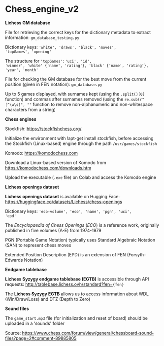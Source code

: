 # Chess_engine_v2
**Lichess GM database**

File for retrieving the correct keys for the dictionary metadata to extract information: <code>gm_database_testing.py</code>

Dictionary keys: <code>'white', 'draws', 'black', 'moves', 'topGames', 'opening'</code> 

The structure for <code>'topGames'</code>: <code>'uci', 'id', 'winner', 'white' {'name', 'rating'}, 'black' {'name', 'rating'}, 'year', 'month'</code>

File for checking the GM database for the best move from the current position (given in FEN notation): <code>gm_database.py</code>

Up to 5 games displayed, with surnames kept (using the <code>.split()[0]</code> function) and commas after surnames removed (using the <code>re.sub(r"[^\w\s]", ""</code> function to remove non-alphanumeric and non-whitespace characters from a string)

**Chess engines**

Stockfish: <a href="https://stockfishchess.org/">https://stockfishchess.org/</a>

Initialize the environment with !apt-get install stockfish, before accessing the Stockfish (Linux-based) engine through the path <code>/usr/games/stockfish</code>

Komodo: https://komodochess.com

Download a Linux-based version of Komodo from <a href="https://komodochess.com/downloads.htm">https://komodochess.com/downloads.htm</a>

Upload the executable (<code>.exe</code> file) on Colab and access the Komodo engine

**Lichess openings dataset**

**Lichess openings dataset** is available on Hugging Face: https://huggingface.co/datasets/Lichess/chess-openings

Dictionary keys: <code>'eco-volume', 'eco', 'name', 'pgn', 'uci', 'epd'</code>

The <i>Encyclopaedia of Chess Openings</i> (<i>ECO</i>) is a reference work, originally published in five volumes (A-E) from 1974-1979 

PGN (Portable Game Notation) typically uses Standard Algebraic Notation (SAN) to represent chess moves

Extended Position Description (EPD) is an extension of FEN (Forsyth–Edwards Notation)

**Endgame tablebase**

**Lichess Syzygy endgame tablebase (EGTB)** is accessible through API requests: <a href="http://tablebase.lichess.ovh/standard?fen=">http://tablebase.lichess.ovh/standard?fen=</a><code>{fen}</code>

The **Lichess Syzygy EGTB** allows us to access information about WDL (Win/Draw/Loss) and DTZ (Depth to Zero)

**Sound files**

The <code>game_start.mp3</code> file (for initialization and reset of board) should be uploaded in a 'sounds' folder

Source: https://www.chess.com/forum/view/general/chessboard-sound-files?page=2#comment-89885805

